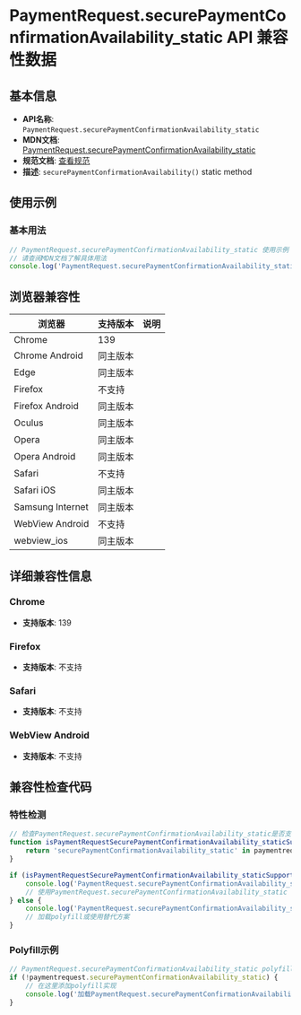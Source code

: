 # PaymentRequest.securePaymentConfirmationAvailability_static API 兼容性数据

## 基本信息

- **API名称**: `PaymentRequest.securePaymentConfirmationAvailability_static`
- **MDN文档**: [PaymentRequest.securePaymentConfirmationAvailability_static](https://developer.mozilla.org/docs/Web/API/PaymentRequest/securePaymentConfirmationAvailability_static)
- **规范文档**: [查看规范](https://www.w3.org/TR/secure-payment-confirmation/#dom-paymentrequest-securepaymentconfirmationavailability)
- **描述**: `securePaymentConfirmationAvailability()` static method

## 使用示例

### 基本用法

```javascript
// PaymentRequest.securePaymentConfirmationAvailability_static 使用示例
// 请查阅MDN文档了解具体用法
console.log('PaymentRequest.securePaymentConfirmationAvailability_static API');
```

## 浏览器兼容性

| 浏览器 | 支持版本 | 说明 |
|--------|----------|------|
| Chrome | 139 |  |
| Chrome Android | 同主版本 |  |
| Edge | 同主版本 |  |
| Firefox | 不支持 |  |
| Firefox Android | 同主版本 |  |
| Oculus | 同主版本 |  |
| Opera | 同主版本 |  |
| Opera Android | 同主版本 |  |
| Safari | 不支持 |  |
| Safari iOS | 同主版本 |  |
| Samsung Internet | 同主版本 |  |
| WebView Android | 不支持 |  |
| webview_ios | 同主版本 |  |

## 详细兼容性信息

### Chrome

- **支持版本**: 139

### Firefox

- **支持版本**: 不支持

### Safari

- **支持版本**: 不支持

### WebView Android

- **支持版本**: 不支持

## 兼容性检查代码

### 特性检测

```javascript
// 检查PaymentRequest.securePaymentConfirmationAvailability_static是否支持
function isPaymentRequestSecurePaymentConfirmationAvailability_staticSupported() {
    return 'securePaymentConfirmationAvailability_static' in paymentrequest && typeof paymentrequest.securePaymentConfirmationAvailability_static === 'function';
}

if (isPaymentRequestSecurePaymentConfirmationAvailability_staticSupported()) {
    console.log('PaymentRequest.securePaymentConfirmationAvailability_static 支持');
    // 使用PaymentRequest.securePaymentConfirmationAvailability_static
} else {
    console.log('PaymentRequest.securePaymentConfirmationAvailability_static 不支持，需要polyfill');
    // 加载polyfill或使用替代方案
}
```

### Polyfill示例

```javascript
// PaymentRequest.securePaymentConfirmationAvailability_static polyfill
if (!paymentrequest.securePaymentConfirmationAvailability_static) {
    // 在这里添加polyfill实现
    console.log('加载PaymentRequest.securePaymentConfirmationAvailability_static polyfill');
}
```

